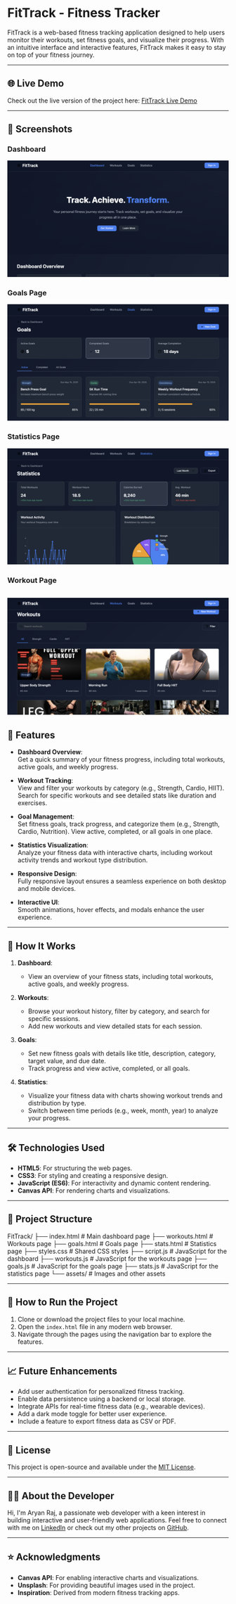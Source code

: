 # FitTrack - Fitness Tracker

FitTrack is a web-based fitness tracking application designed to help users monitor their workouts, set fitness goals, and visualize their progress. With an intuitive interface and interactive features, FitTrack makes it easy to stay on top of your fitness journey.

---

## 🌐 Live Demo

Check out the live version of the project here: [FitTrack Live Demo](https://fitness-tracker-silk-mu.vercel.app/)

---

## 📸 Screenshots

### Dashboard

![Dashboard Screenshot](images/dashboard.png)


### Goals Page

![Goals Screenshot](images/goals.png)

### Statistics Page

![Statistics Screenshot](images/statistics.png)

### Workout Page

![Statistics Screenshot](images/workout.png)
---

## 🌟 Features

- **Dashboard Overview**:  
  Get a quick summary of your fitness progress, including total workouts, active goals, and weekly progress.

- **Workout Tracking**:  
  View and filter your workouts by category (e.g., Strength, Cardio, HIIT). Search for specific workouts and see detailed stats like duration and exercises.

- **Goal Management**:  
  Set fitness goals, track progress, and categorize them (e.g., Strength, Cardio, Nutrition). View active, completed, or all goals in one place.

- **Statistics Visualization**:  
  Analyze your fitness data with interactive charts, including workout activity trends and workout type distribution.

- **Responsive Design**:  
  Fully responsive layout ensures a seamless experience on both desktop and mobile devices.

- **Interactive UI**:  
  Smooth animations, hover effects, and modals enhance the user experience.

---

## 📖 How It Works

1. **Dashboard**:  
   - View an overview of your fitness stats, including total workouts, active goals, and weekly progress.

2. **Workouts**:  
   - Browse your workout history, filter by category, and search for specific sessions.  
   - Add new workouts and view detailed stats for each session.

3. **Goals**:  
   - Set new fitness goals with details like title, description, category, target value, and due date.  
   - Track progress and view active, completed, or all goals.

4. **Statistics**:  
   - Visualize your fitness data with charts showing workout trends and distribution by type.  
   - Switch between time periods (e.g., week, month, year) to analyze your progress.

---

## 🛠️ Technologies Used

- **HTML5**: For structuring the web pages.
- **CSS3**: For styling and creating a responsive design.
- **JavaScript (ES6)**: For interactivity and dynamic content rendering.
- **Canvas API**: For rendering charts and visualizations.

---

## 📂 Project Structure
FitTrack/ ├── index.html # Main dashboard page ├── workouts.html # Workouts page ├── goals.html # Goals page ├── stats.html # Statistics page ├── styles.css # Shared CSS styles ├── script.js # JavaScript for the dashboard ├── workouts.js # JavaScript for the workouts page ├── goals.js # JavaScript for the goals page ├── stats.js # JavaScript for the statistics page └── assets/ # Images and other assets


---

## 🚀 How to Run the Project

1. Clone or download the project files to your local machine.
2. Open the `index.html` file in any modern web browser.
3. Navigate through the pages using the navigation bar to explore the features.

---

## 📈 Future Enhancements

- Add user authentication for personalized fitness tracking.
- Enable data persistence using a backend or local storage.
- Integrate APIs for real-time fitness data (e.g., wearable devices).
- Add a dark mode toggle for better user experience.
- Include a feature to export fitness data as CSV or PDF.

---

## 📝 License

This project is open-source and available under the [MIT License](LICENSE).

---

## 👨‍💻 About the Developer

Hi, I'm Aryan Raj, a passionate web developer with a keen interest in building interactive and user-friendly web applications. Feel free to connect with me on [LinkedIn](#) or check out my other projects on [GitHub](#).

---

## ⭐ Acknowledgments

- **Canvas API**: For enabling interactive charts and visualizations.
- **Unsplash**: For providing beautiful images used in the project.
- **Inspiration**: Derived from modern fitness tracking apps.
